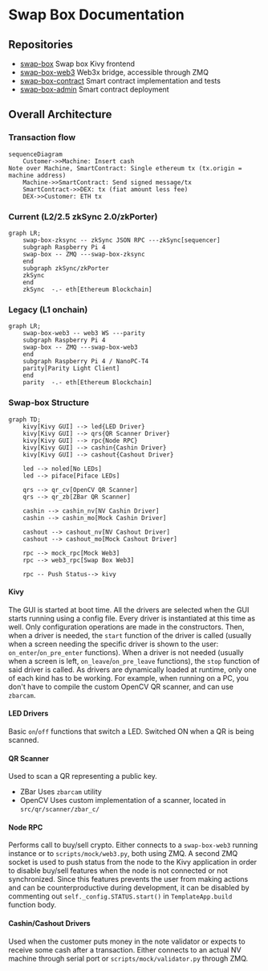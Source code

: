 # Swap Box Documentation

## Repositories

- [swap-box](github.com/TrueLevelSA/swap-box)
  Swap box Kivy frontend
- [swap-box-web3](github.com/TrueLevelSA/swap-box-web3)
  Web3x bridge, accessible through ZMQ
- [swap-box-contract](github.com/TrueLevelSA/swap-box-contract)
  Smart contract implementation and tests
- [swap-box-admin](github.com/TrueLevelSA/swap-box-admin)
  Smart contract deployment

## Overall Architecture

### Transaction flow

```mermaid
sequenceDiagram
    Customer->>Machine: Insert cash 
Note over Machine, SmartContract: Single ethereum tx (tx.origin = machine address)
    Machine->>SmartContract: Send signed message/tx
    SmartContract->>DEX: tx (fiat amount less fee)
    DEX->>Customer: ETH tx 
```

### Current (L2/2.5 zkSync 2.0/zkPorter)

```mermaid
graph LR;
    swap-box-zksync -- zkSync JSON RPC ---zkSync[sequencer]
    subgraph Raspberry Pi 4
    swap-box -- ZMQ ---swap-box-zksync
    end
    subgraph zkSync/zkPorter
    zkSync
    end
    zkSync  -.- eth[Ethereum Blockchain]

```

### Legacy (L1 onchain)

```mermaid
graph LR;
    swap-box-web3 -- web3 WS ---parity
    subgraph Raspberry Pi 4
    swap-box -- ZMQ ---swap-box-web3
    end
    subgraph Raspberry Pi 4 / NanoPC-T4
    parity[Parity Light Client]
    end
    parity  -.- eth[Ethereum Blockchain]

```

### Swap-box  Structure

```mermaid
graph TD;
    kivy[Kivy GUI] --> led{LED Driver}
    kivy[Kivy GUI] --> qrs{QR Scanner Driver}
    kivy[Kivy GUI] --> rpc{Node RPC}
    kivy[Kivy GUI] --> cashin{Cashin Driver}
    kivy[Kivy GUI] --> cashout{Cashout Driver}

    led --> noled[No LEDs]
    led --> piface[Piface LEDs]

    qrs --> qr_cv[OpenCV QR Scanner]
    qrs --> qr_zb[ZBar QR Scanner]

    cashin --> cashin_nv[NV Cashin Driver]
    cashin --> cashin_mo[Mock Cashin Driver]

    cashout --> cashout_nv[NV Cashout Driver]
    cashout --> cashout_mo[Mock Cashout Driver]

    rpc --> mock_rpc[Mock Web3]
    rpc --> web3_rpc[Swap Box Web3]

    rpc -- Push Status--> kivy
```

#### Kivy

The GUI is started at boot time. All the drivers are selected when the GUI starts running using a config file.
Every driver is instantiated at this time as well. Only configuration operations are made in the constructors.
Then, when a driver is needed, the `start` function of the driver is called (usually when a screen needing the
specific driver is shown to the user: `on_enter`/`on_pre_enter` functions). When a driver is not needed (usually when a
screen is left, `on_leave`/`on_pre_leave` functions), the `stop` function of said driver is called.
As drivers are dynamically loaded at runtime, only one of each kind has to be working. For example, when running
on a PC, you don't have to compile the custom OpenCV QR scanner, and can use `zbarcam`.

#### LED Drivers

Basic `on`/`off` functions that switch a LED. Switched ON when a QR is being scanned.

#### QR Scanner

Used to scan a QR representing a public key.

- ZBar
  Uses `zbarcam` utility
- OpenCV
  Uses custom implementation of a scanner, located in `src/qr/scanner/zbar_c/`

#### Node RPC

Performs call to buy/sell crypto. Either connects to a `swap-box-web3` running instance or
to `scripts/mock/web3.py`, both using ZMQ.
A second ZMQ socket is used to push status from the node to the Kivy application in order to disable buy/sell
features when the node is not connected or not synchronized. Since this features prevents the user from making actions
and can be counterproductive during development, it can be disabled by commenting out `self._config.STATUS.start()` in
`TemplateApp.build` function body.

#### Cashin/Cashout Drivers

Used when the customer puts money in the note validator or expects to receive some cash after a transaction.
Either connects to an actual NV machine through serial port or `scripts/mock/validator.py` through ZMQ.